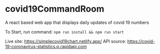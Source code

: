 # covid19CommandRoom

A react based web app that displays daily updates of covid 19 numbers

To Start, run command:
`npm run install && npm run start`

Live site: https://simplecovid19chart.netlify.app/
API source: https://covid-19-coronavirus-statistics.p.rapidapi.com
